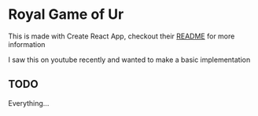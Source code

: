 Royal Game of Ur
================

This is made with Create React App, checkout their [README](README-cra.md) for more information

I saw this on youtube recently and wanted to make a basic implementation

TODO
----
Everything...
